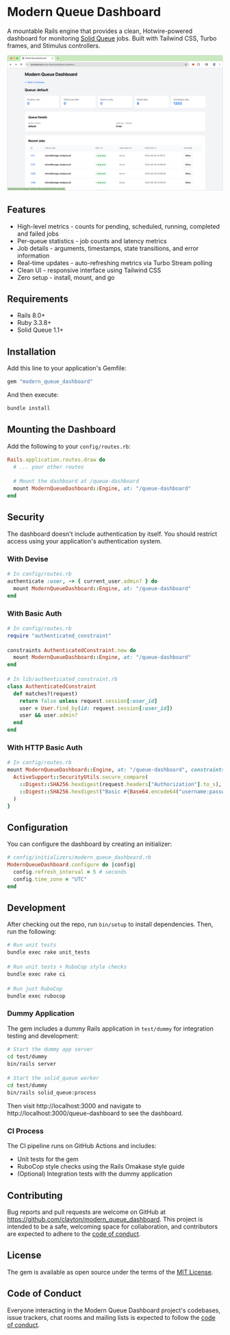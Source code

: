 # Modern Queue Dashboard

A mountable Rails engine that provides a clean, Hotwire-powered dashboard for monitoring [Solid Queue](https://github.com/basecamp/solid_queue) jobs. Built with Tailwind CSS, Turbo frames, and Stimulus controllers.

![Dashboard Screenshot](screenshots/dashboard.png)

## Features

* High-level metrics - counts for pending, scheduled, running, completed and failed jobs
* Per-queue statistics - job counts and latency metrics
* Job details - arguments, timestamps, state transitions, and error information
* Real-time updates - auto-refreshing metrics via Turbo Stream polling
* Clean UI - responsive interface using Tailwind CSS
* Zero setup - install, mount, and go

## Requirements

* Rails 8.0+
* Ruby 3.3.8+
* Solid Queue 1.1+

## Installation

Add this line to your application's Gemfile:

```ruby
gem "modern_queue_dashboard"
```

And then execute:

```bash
bundle install
```

## Mounting the Dashboard

Add the following to your `config/routes.rb`:

```ruby
Rails.application.routes.draw do
  # ... your other routes

  # Mount the dashboard at /queue-dashboard
  mount ModernQueueDashboard::Engine, at: "/queue-dashboard"
end
```

## Security

The dashboard doesn't include authentication by itself. You should restrict access using your application's authentication system.

### With Devise

```ruby
# In config/routes.rb
authenticate :user, -> { current_user.admin? } do
  mount ModernQueueDashboard::Engine, at: "/queue-dashboard"
end
```

### With Basic Auth

```ruby
# In config/routes.rb
require "authenticated_constraint"

constraints AuthenticatedConstraint.new do
  mount ModernQueueDashboard::Engine, at: "/queue-dashboard"
end

# In lib/authenticated_constraint.rb
class AuthenticatedConstraint
  def matches?(request)
    return false unless request.session[:user_id]
    user = User.find_by(id: request.session[:user_id])
    user && user.admin?
  end
end
```

### With HTTP Basic Auth

```ruby
# In config/routes.rb
mount ModernQueueDashboard::Engine, at: "/queue-dashboard", constraints: lambda { |request|
  ActiveSupport::SecurityUtils.secure_compare(
    ::Digest::SHA256.hexdigest(request.headers["Authorization"].to_s),
    ::Digest::SHA256.hexdigest("Basic #{Base64.encode64("username:password")}")
  )
}
```

## Configuration

You can configure the dashboard by creating an initializer:

```ruby
# config/initializers/modern_queue_dashboard.rb
ModernQueueDashboard.configure do |config|
  config.refresh_interval = 5 # seconds
  config.time_zone = "UTC"
end
```

## Development

After checking out the repo, run `bin/setup` to install dependencies. Then, run the following:

```bash
# Run unit tests
bundle exec rake unit_tests

# Run unit tests + RuboCop style checks
bundle exec rake ci

# Run just RuboCop
bundle exec rubocop
```

### Dummy Application

The gem includes a dummy Rails application in `test/dummy` for integration testing and development:

```bash
# Start the dummy app server
cd test/dummy
bin/rails server

# Start the solid_queue worker
cd test/dummy
bin/rails solid_queue:process
```

Then visit http://localhost:3000 and navigate to http://localhost:3000/queue-dashboard to see the dashboard.

### CI Process

The CI pipeline runs on GitHub Actions and includes:
- Unit tests for the gem
- RuboCop style checks using the Rails Omakase style guide
- (Optional) Integration tests with the dummy application

## Contributing

Bug reports and pull requests are welcome on GitHub at https://github.com/clayton/modern_queue_dashboard. This project is intended to be a safe, welcoming space for collaboration, and contributors are expected to adhere to the [code of conduct](https://github.com/clayton/modern_queue_dashboard/blob/main/CODE_OF_CONDUCT.md).

## License

The gem is available as open source under the terms of the [MIT License](https://opensource.org/licenses/MIT).

## Code of Conduct

Everyone interacting in the Modern Queue Dashboard project's codebases, issue trackers, chat rooms and mailing lists is expected to follow the [code of conduct](https://github.com/clayton/modern_queue_dashboard/blob/main/CODE_OF_CONDUCT.md).
